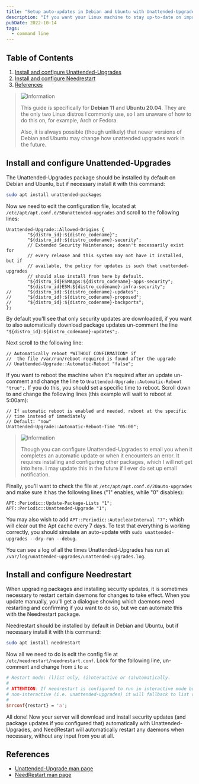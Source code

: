 ```yaml
---
title: "Setup auto-updates in Debian and Ubuntu with Unattended-Upgrades and NeedRestart"
description: "If you want your Linux machine to stay up-to-date on important security updates, but you don't want to SSH into it all the time to run updates and would rather set it and forget it, this is the way."
pubDate: 2022-10-14
tags:
  - command line
---
```


## Table of Contents

1. [Install and configure Unattended-Upgrades](#unattended)
2. [Install and configure Needrestart](#needrestart)
3. [References](#ref)

> <img src="/assets/info.svg" class="info" loading="lazy" decoding="async" alt="Information">
>
> This guide is specifically for **Debian 11** and **Ubuntu 20.04**. They are the only two Linux distros I commonly use, so I am unaware of how to do this on, for example, Arch or Fedora.
> 
> Also, it is always possible (though unlikely) that newer versions of Debian and Ubuntu may change how unattended upgrades work in the future.

<div id='unattended'/>

## Install and configure Unattended-Upgrades

The Unattended-Upgrades package should be installed by default on Debian and Ubuntu, but if necessary install it with this command:

```bash
sudo apt install unattended-packages
```

Now we need to edit the configuration file, located at `/etc/apt/apt.conf.d/50unattended-upgrades` and scroll to the following lines:

```clike
Unattended-Upgrade::Allowed-Origins {
        "${distro_id}:${distro_codename}";
        "${distro_id}:${distro_codename}-security";
        // Extended Security Maintenance; doesn't necessarily exist for
        // every release and this system may not have it installed, but if
        // available, the policy for updates is such that unattended-upgrades
        // should also install from here by default.
        "${distro_id}ESMApps:${distro_codename}-apps-security";
        "${distro_id}ESM:${distro_codename}-infra-security";
//      "${distro_id}:${distro_codename}-updates";
//      "${distro_id}:${distro_codename}-proposed";
//      "${distro_id}:${distro_codename}-backports";
};
```

By default you'll see that only security updates are downloaded, if you want to also automatically download package updates un-comment the line `"${distro_id}:${distro_codename}-updates";`.

Next scroll to the following line:

```clike
// Automatically reboot *WITHOUT CONFIRMATION* if
//  the file /var/run/reboot-required is found after the upgrade
// Unattended-Upgrade::Automatic-Reboot "false";
```

If you want to reboot the machine when it's required after an update un-comment and change the line to `Unattended-Upgrade::Automatic-Reboot "true";`. If you do this, you should set a specific time to reboot. Scroll down to and change the following lines (this example will wait to reboot at 5:00am):

```clike
// If automatic reboot is enabled and needed, reboot at the specific
// time instead of immediately
// Default: "now"
Unattended-Upgrade::Automatic-Reboot-Time "05:00";
```

> <img src="/assets/info.svg" class="info" loading="lazy" decoding="async" alt="Information">
>
> Though you can configure Unattended-Upgrades to email you when it completes an automatic update or when it encounters an error. It requires installing and configuring other packages, which I will not get into here. I may update this in the future if I ever do set up email notification.

Finally, you'll want to check the file at `/etc/apt/apt.conf.d/20auto-upgrades` and make sure it has the following lines ("1" enables, while "0" disables):

```clike
APT::Periodic::Update-Package-Lists "1";
APT::Periodic::Unattended-Upgrade "1";
```

You may also wish to add `APT::Periodic::AutocleanInterval "7";` which will clear out the Apt cache every 7 days. To test that everything is working correctly, you should simulate an auto-update with `sudo unattended-upgrades --dry-run --debug`.

You can see a log of all the times Unattended-Upgrades has run at `/var/log/unattended-upgrades/unattended-upgrades.log`.

<div id='needrestart'/>

## Install and configure Needrestart

When upgrading packages and installing security updates, it is sometimes necessary to restart certain daemons for changes to take effect. When you update manually, you'll get a dialogue showing which daemons need restarting and confirming if you want to do so, but we can automate this with the Needrestart package.

Needrestart should be installed by default in Debian and Ubuntu, but if necessary install it with this command:

```bash
sudo apt install needrestart
```

Now all we need to do is edit the config file at `/etc/needrestart/needrestart.conf`. Look for the following line, un-comment and change from `i` to `a`:

```perl
# Restart mode: (l)ist only, (i)nteractive or (a)utomatically.
#
# ATTENTION: If needrestart is configured to run in interactive mode but is run
# non-interactive (i.e. unattended-upgrades) it will fallback to list only mode.
#
$nrconf{restart} = 'a';
```

All done! Now your server will download and install security updates (and package updates if you configured that) automatically with Unattended-Upgrades, and NeedRestart will automatically restart any daemons when necessary, without any input from you at all.

## References

- <a href="https://manpages.debian.org/bullseye/unattended-upgrades/unattended-upgrades.8.en.html" target="_blank">Unattended-Upgrade man page</a>
- <a href="https://manpages.debian.org/bullseye/needrestart/needrestart.1.en.html">NeedRestart man page</a>
